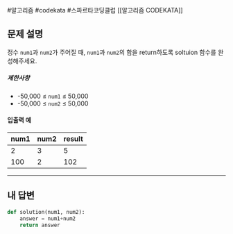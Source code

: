 #알고리즘 #codekata #스파르타코딩클럽 [[알고리즘 CODEKATA]]

## 문제 설명

정수 `num1`과 `num2`가 주어질 때, `num1`과 `num2`의 합을 return하도록 soltuion 함수를 완성해주세요.

##### 제한사항

- -50,000 ≤ `num1` ≤ 50,000
- -50,000 ≤ `num2` ≤ 50,000

#### 입출력 예

|num1|num2|result|
|---|---|---|
|2|3|5|
|100|2|102|

---

## 내 답변

```python
def solution(num1, num2):
    answer = num1+num2
    return answer
```
 